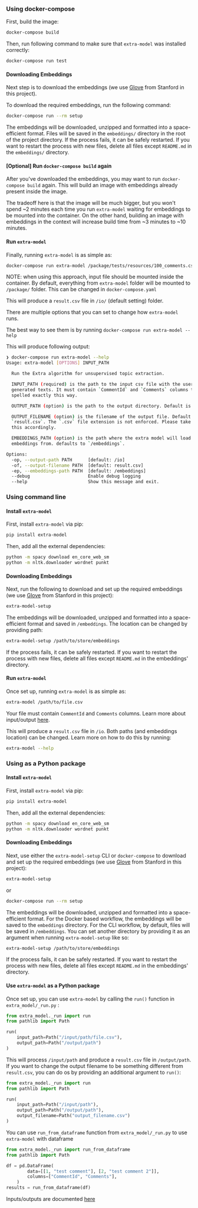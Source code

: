 ### Using docker-compose

First, build the image:

```bash
docker-compose build
```

Then, run following command to make sure that `extra-model` was installed correctly:

```bash
docker-compose run test
```

#### Downloading Embeddings

Next step is to download the embeddings (we use [Glove](https://nlp.stanford.edu/projects/glove/) from Stanford in this project).

To download the required embeddings, run the following command:

```bash
docker-compose run --rm setup
```

The embeddings will be downloaded, unzipped and formatted into a space-efficient format. Files will be saved in the `embeddings/` directory in the root of the project directory. If the process fails, it can be safely restarted. If you want to restart the process with new files, delete all files except `README.md` in the `embeddings/` directory.

#### [Optional] Run `docker-compose build` again

After you've downloaded the embeddings, you may want to run `docker-compose build` again. 
This will build an image with embeddings already present inside the image. 

The tradeoff here is that the image will be much bigger, but you won't spend ~2 minutes each time you run `extra-model` waiting for embeddings to be mounted into the container.
On the other hand, building an image with embeddings in the context will increase build time from ~3 minutes to ~10 minutes.

#### Run `extra-model`

Finally, running `extra-model` is as simple as:

```bash
docker-compose run extra-model /package/tests/resources/100_comments.csv
```

NOTE: when using this approach, input file should be mounted inside the container.
By default, everything from `extra-model` folder will be mounted to `/package/` folder.
This can be changed in `docker-compose.yaml`

This will produce a `result.csv` file in `/io/` (default setting) folder.

There are multiple options that you can set to change how `extra-model` runs.

The best way to see them is by running `docker-compose run extra-model --help`

This will produce following output:

```bash
❯ docker-compose run extra-model --help
Usage: extra-model [OPTIONS] INPUT_PATH

  Run the Extra algorithm for unsupervised topic extraction.

  INPUT_PATH (required) is the path to the input csv file with the user
  generated texts. It must contain `CommentId` and `Comments` columns that are
  spelled exactly this way.

  OUTPUT_PATH (option) is the path to the output directory. Default is `/io`.

  OUTPUT_FILENAME (option) is the filename of the output file. Default is
  `result.csv`. The `.csv` file extension is not enforced. Please take care of
  this accordingly.

  EMBEDDINGS_PATH (option) is the path where the extra model will load the
  embeddings from. defaults to `/embeddings`.

Options:
  -op, --output-path PATH      [default: /io]
  -of, --output-filename PATH  [default: result.csv]
  -ep, --embeddings-path PATH  [default: /embeddings]
  --debug                      Enable debug logging
  --help                       Show this message and exit.

```

### Using command line

#### Install `extra-model`

First, install `extra-model` via pip:

```bash
pip install extra-model
```

Then, add all the external dependencies:

```bash
python -m spacy download en_core_web_sm
python -m nltk.downloader wordnet punkt
```

#### Downloading Embeddings

Next, run the following to download and set up the required embeddings (we use [Glove](https://nlp.stanford.edu/projects/glove/) from Stanford in this project):

```bash
extra-model-setup
```

The embeddings will be downloaded, unzipped and formatted into a space-efficient format and saved in `/embeddings`.
The location can be changed by providing path:

```bash
extra-model-setup /path/to/store/embeddings
```

If the process fails, it can be safely restarted. If you want to restart the process with new files, delete all files except `README.md` in the embeddings' directory.

#### Run `extra-model`

Once set up, running `extra-model` is as simple as:

```bash
extra-model /path/to/file.csv 
```

Your file must contain `CommentId` and `Comments` columns. Learn more about input/output [here](https://wayfair-incubator.github.io/extra-model/site/#extra-model-input).

This will produce a `result.csv` file in `/io`. Both paths (and embeddings location) can be changed.
Learn more on how to do this by running:

```bash
extra-model --help
```

### Using as a Python package

#### Install `extra-model`

First, install `extra-model` via pip:

```bash
pip install extra-model
```

Then, add all the external dependencies:

```bash
python -m spacy download en_core_web_sm
python -m nltk.downloader wordnet punkt
```

#### Downloading Embeddings

Next, use either the `extra-model-setup` CLI or `docker-compose` to download and set up the required embeddings (we use [Glove](https://nlp.stanford.edu/projects/glove/) from Stanford in this project):

```bash
extra-model-setup
```

or

```bash
docker-compose run --rm setup
```


The embeddings will be downloaded, unzipped and formatted into a space-efficient format. 
For the Docker based workflow, the embeddings will be saved to the `embeddings` directory. 
For the CLI workflow, by default, files will be saved in `/embeddings`. 
You can set another directory by providing it as an argument when running `extra-model-setup` like so:

```bash
extra-model-setup /path/to/store/embeddings
```


If the process fails, it can be safely restarted. If you want to restart the process with new files, delete all files except `README.md` in the embeddings' directory.

#### Use `extra-model` as a Python package

Once set up, you can use `extra-model` by calling the `run()` function in `extra_model/_run.py` :

```python
from extra_model._run import run
from pathlib import Path

run(
    input_path=Path("/input/path/file.csv"),
    output_path=Path("/output/path")
)
```

This will process `/input/path` and produce a `result.csv` file in `/output/path`. 
If you want to change the output filename to be something different from `result.csv`, you can do os by providing an 
additional argument to `run()`:

```python
from extra_model._run import run
from pathlib import Path

run(
    input_path=Path("/input/path"),
    output_path=Path("/output/path"),
    output_filename=Path("output_filename.csv")
)
```

You can use `run_from_dataframe` function from `extra_model/_run.py`  to use `extra-model` with dataframe 

```python
from extra_model._run import run_from_dataframe
from pathlib import Path

df = pd.DataFrame(
        data=[[1, "test comment"], [2, "test comment 2"]],
        columns=["CommentId", "Comments"],
    )
results = run_from_dataframe(df)
```
Inputs/outputs are documented [here](https://wayfair-incubator.github.io/extra-model/site/#extra-model-input)
